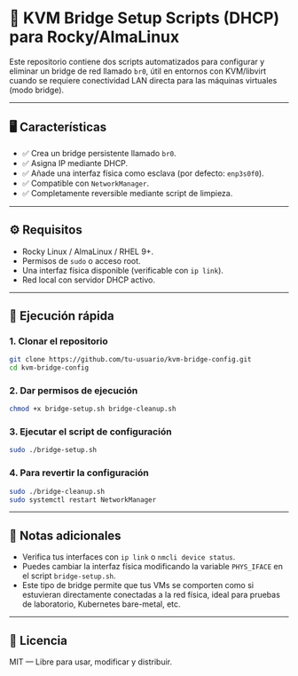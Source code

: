 # 🔧 KVM Bridge Setup Scripts (DHCP) para Rocky/AlmaLinux

Este repositorio contiene dos scripts automatizados para configurar y eliminar un bridge de red llamado `br0`, útil en entornos con KVM/libvirt cuando se requiere conectividad LAN directa para las máquinas virtuales (modo bridge).

---

## 🖥️ Características

* ✅ Crea un bridge persistente llamado `br0`.
* ✅ Asigna IP mediante DHCP.
* ✅ Añade una interfaz física como esclava (por defecto: `enp3s0f0`).
* ✅ Compatible con `NetworkManager`.
* ✅ Completamente reversible mediante script de limpieza.

---

## ⚙️ Requisitos

* Rocky Linux / AlmaLinux / RHEL 9+.
* Permisos de `sudo` o acceso root.
* Una interfaz física disponible (verificable con `ip link`).
* Red local con servidor DHCP activo.

---

## 🚀 Ejecución rápida

### 1. Clonar el repositorio

```bash
git clone https://github.com/tu-usuario/kvm-bridge-config.git
cd kvm-bridge-config
```

### 2. Dar permisos de ejecución

```bash
chmod +x bridge-setup.sh bridge-cleanup.sh
```

### 3. Ejecutar el script de configuración

```bash
sudo ./bridge-setup.sh
```

### 4. Para revertir la configuración

```bash
sudo ./bridge-cleanup.sh
sudo systemctl restart NetworkManager
```

---

## 📍 Notas adicionales

* Verifica tus interfaces con `ip link` o `nmcli device status`.
* Puedes cambiar la interfaz física modificando la variable `PHYS_IFACE` en el script `bridge-setup.sh`.
* Este tipo de bridge permite que tus VMs se comporten como si estuvieran directamente conectadas a la red física, ideal para pruebas de laboratorio, Kubernetes bare-metal, etc.

---

## 📜 Licencia

MIT — Libre para usar, modificar y distribuir.
